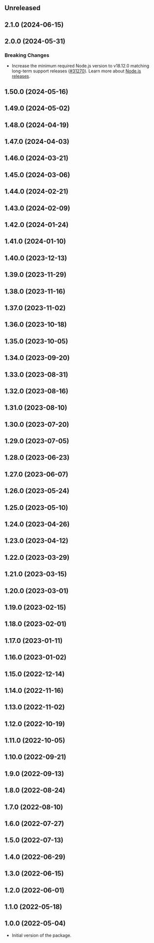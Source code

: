 <!-- Learn how to maintain this file at https://github.com/WordPress/gutenberg/tree/HEAD/packages#maintaining-changelogs. -->

## Unreleased

## 2.1.0 (2024-06-15)

## 2.0.0 (2024-05-31)

### Breaking Changes

-   Increase the minimum required Node.js version to v18.12.0 matching long-term support releases ([#31270](https://github.com/WordPress/gutenberg/pull/61930)). Learn more about [Node.js releases](https://nodejs.org/en/about/previous-releases).

## 1.50.0 (2024-05-16)

## 1.49.0 (2024-05-02)

## 1.48.0 (2024-04-19)

## 1.47.0 (2024-04-03)

## 1.46.0 (2024-03-21)

## 1.45.0 (2024-03-06)

## 1.44.0 (2024-02-21)

## 1.43.0 (2024-02-09)

## 1.42.0 (2024-01-24)

## 1.41.0 (2024-01-10)

## 1.40.0 (2023-12-13)

## 1.39.0 (2023-11-29)

## 1.38.0 (2023-11-16)

## 1.37.0 (2023-11-02)

## 1.36.0 (2023-10-18)

## 1.35.0 (2023-10-05)

## 1.34.0 (2023-09-20)

## 1.33.0 (2023-08-31)

## 1.32.0 (2023-08-16)

## 1.31.0 (2023-08-10)

## 1.30.0 (2023-07-20)

## 1.29.0 (2023-07-05)

## 1.28.0 (2023-06-23)

## 1.27.0 (2023-06-07)

## 1.26.0 (2023-05-24)

## 1.25.0 (2023-05-10)

## 1.24.0 (2023-04-26)

## 1.23.0 (2023-04-12)

## 1.22.0 (2023-03-29)

## 1.21.0 (2023-03-15)

## 1.20.0 (2023-03-01)

## 1.19.0 (2023-02-15)

## 1.18.0 (2023-02-01)

## 1.17.0 (2023-01-11)

## 1.16.0 (2023-01-02)

## 1.15.0 (2022-12-14)

## 1.14.0 (2022-11-16)

## 1.13.0 (2022-11-02)

## 1.12.0 (2022-10-19)

## 1.11.0 (2022-10-05)

## 1.10.0 (2022-09-21)

## 1.9.0 (2022-09-13)

## 1.8.0 (2022-08-24)

## 1.7.0 (2022-08-10)

## 1.6.0 (2022-07-27)

## 1.5.0 (2022-07-13)

## 1.4.0 (2022-06-29)

## 1.3.0 (2022-06-15)

## 1.2.0 (2022-06-01)

## 1.1.0 (2022-05-18)

## 1.0.0 (2022-05-04)

-   Initial version of the package.
